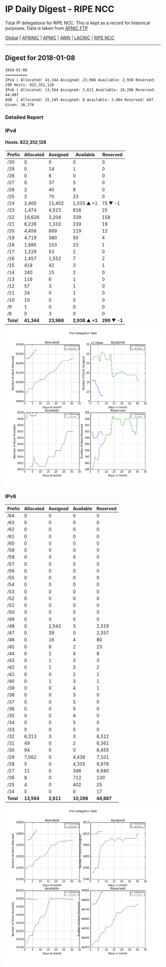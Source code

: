 # IP Daily Digest - RIPE NCC

Total IP delegations for RIPE NCC. This is kept as a record for historical purposes. Data is taken from [APNIC FTP](https://ftp.apnic.net/)

[Global](https://github.com/csmets/IP-Daily-Digest) | [AFRINIC](https://github.com/csmets/IP-Daily-Digest/tree/master/archives/AFRINIC) | [APNIC](https://github.com/csmets/IP-Daily-Digest/tree/master/archives/APNIC) | [ARIN](https://github.com/csmets/IP-Daily-Digest/tree/master/archives/ARIN) | [LACNIC](https://github.com/csmets/IP-Daily-Digest/tree/master/archives/LACNIC) | [RIPE NCC](https://github.com/csmets/IP-Daily-Digest/tree/master/archives/RIPE_NCC)

---

## Digest for 2018-01-08
```
2018-01-08
==========
IPv4 | Allocated: 41,344 Assigned: 23,968 Available: 2,938 Reserved: 299 Hosts: 822,352,128
IPv6 | Allocated: 13,564 Assigned: 2,611 Available: 10,298 Reserved: 44,887
ASN  | Allocated: 32,245 Assigned: 0 Available: 3,484 Reserved: 647 Given: 36,376
```

### Detailed Report

### IPv4

#### Hosts: **822,352,128**

| Prefix | Allocated | Assigned | Available | Reserved |
| ----- | ----- | ----- | ----- | ----- |
| /30 | 0 | 0 | 0 | 0 |
| /29 | 0 | 14 | 1 | 0 |
| /28 | 0 | 8 | 0 | 0 |
| /27 | 0 | 37 | 5 | 0 |
| /26 | 2 | 40 | 8 | 0 |
| /25 | 2 | 70 | 23 | 0 |
| /24 | 2,400 | 11,402 | 1,035 ▲ +1 | 75 ▼ -1 |
| /23 | 1,474 | 4,523 | 616 | 25 |
| /22 | 16,626 | 3,204 | 339 | 158 |
| /21 | 6,226 | 1,310 | 230 | 19 |
| /20 | 4,458 | 669 | 119 | 12 |
| /19 | 4,719 | 380 | 50 | 4 |
| /18 | 1,885 | 103 | 23 | 1 |
| /17 | 1,229 | 53 | 2 | 0 |
| /16 | 1,457 | 1,552 | 7 | 2 |
| /15 | 418 | 42 | 3 | 1 |
| /14 | 240 | 15 | 2 | 0 |
| /13 | 116 | 6 | 1 | 0 |
| /12 | 57 | 3 | 1 | 0 |
| /11 | 24 | 0 | 1 | 0 |
| /10 | 10 | 0 | 0 | 0 |
| /9 | 1 | 0 | 0 | 0 |
| /8 | 0 | 3 | 0 | 0 |
| **Total** | **41,344** | **23,968** | **2,938 ▲ +1** | **299 ▼ -1** |

![ipv4-stats](ipv4-figure.png)

### IPv6

| Prefix | Allocated | Assigned | Available | Reserved |
| ----- | ----- | ----- | ----- | ----- |
| /64 | 0 | 0 | 0 | 0 |
| /63 | 0 | 0 | 0 | 0 |
| /62 | 0 | 0 | 0 | 0 |
| /61 | 0 | 0 | 0 | 0 |
| /60 | 0 | 0 | 0 | 0 |
| /59 | 0 | 0 | 0 | 0 |
| /58 | 0 | 0 | 0 | 0 |
| /57 | 0 | 0 | 0 | 0 |
| /56 | 0 | 0 | 0 | 0 |
| /55 | 0 | 0 | 0 | 0 |
| /54 | 0 | 0 | 0 | 0 |
| /53 | 0 | 0 | 0 | 0 |
| /52 | 0 | 0 | 0 | 0 |
| /51 | 0 | 0 | 0 | 0 |
| /50 | 0 | 0 | 0 | 0 |
| /49 | 0 | 0 | 0 | 0 |
| /48 | 0 | 2,542 | 3 | 2,319 |
| /47 | 0 | 39 | 0 | 2,357 |
| /46 | 0 | 16 | 4 | 80 |
| /45 | 0 | 6 | 2 | 23 |
| /44 | 0 | 2 | 4 | 8 |
| /43 | 0 | 1 | 3 | 3 |
| /42 | 0 | 1 | 3 | 2 |
| /41 | 0 | 0 | 2 | 1 |
| /40 | 0 | 1 | 3 | 1 |
| /39 | 0 | 0 | 4 | 1 |
| /38 | 0 | 0 | 3 | 0 |
| /37 | 0 | 0 | 5 | 0 |
| /36 | 0 | 0 | 5 | 0 |
| /35 | 0 | 0 | 4 | 0 |
| /34 | 0 | 0 | 5 | 0 |
| /33 | 0 | 0 | 5 | 0 |
| /32 | 6,313 | 3 | 3 | 6,312 |
| /31 | 49 | 0 | 2 | 6,361 |
| /30 | 94 | 0 | 0 | 6,455 |
| /29 | 7,062 | 0 | 4,436 | 7,101 |
| /28 | 5 | 0 | 4,335 | 6,978 |
| /27 | 11 | 0 | 346 | 6,680 |
| /26 | 8 | 0 | 712 | 130 |
| /25 | 4 | 0 | 402 | 25 |
| /24 | 5 | 0 | 0 | 17 |
| **Total** | **13,564** | **2,611** | **10,298** | **44,887** |

![ipv6-stats](ipv6-figure.png)